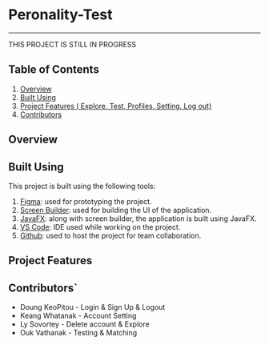# Peronality-Test
-------------------
THIS PROJECT IS STILL IN PROGRESS

## Table of Contents  
1. [Overview](#overview) 
2. [Built Using](#builtUsing)
3. [Project Features ( Explore, Test, Profiles, Setting, Log out)](#projectFeatures)
4. [Contributors](#contributors)
 
<a name="overview"/>

## Overview 

<a name="builtUsing"/>

## Built Using

This project is built using the following tools:
    
1. [Figma](https://www.figma.com/): used for prototyping the project.
2. [Screen Builder](https://www.oracle.com/java/technologies/javase/javafxscenebuilder-info.html): used for building the UI of the application.
3. [JavaFX](https://openjfx.io/): along with screen builder, the application is built using JavaFX.  
4. [VS Code](https://code.visualstudio.com/): IDE used while working on the project.
5. [Github](https://github.com/): used to host the project for team collaboration.

<a name="projectFeatures"/>

## Project Features

<a name="contributors"/>

## Contributors`

* Doung KeoPitou - Login & Sign Up & Logout
* Keang Whatanak - Account Setting
* Ly Sovortey - Delete account & Explore
* Ouk Vathanak - Testing & Matching
